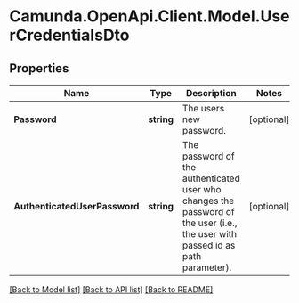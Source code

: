 # Camunda.OpenApi.Client.Model.UserCredentialsDto
## Properties

Name | Type | Description | Notes
------------ | ------------- | ------------- | -------------
**Password** | **string** | The users new password. | [optional] 
**AuthenticatedUserPassword** | **string** | The password of the authenticated user who changes the password of the user (i.e., the user with passed id as path parameter). | [optional] 

[[Back to Model list]](../README.md#documentation-for-models) [[Back to API list]](../README.md#documentation-for-api-endpoints) [[Back to README]](../README.md)

